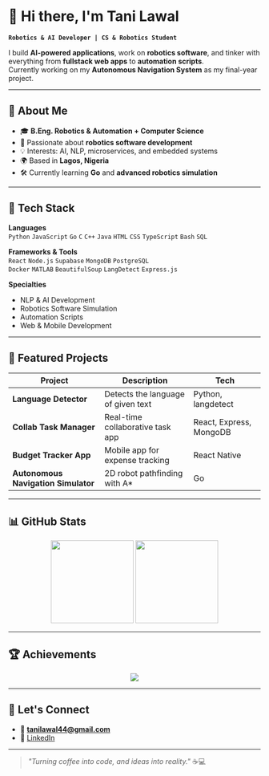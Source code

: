 # 🚀 Hi there, I'm Tani Lawal  

**`Robotics & AI Developer | CS & Robotics Student`**  

I build **AI-powered applications**, work on **robotics software**, and tinker with everything from **fullstack web apps** to **automation scripts**.  
Currently working on my **Autonomous Navigation System** as my final-year project.  

---

## 📌 About Me
- 🎓 **B.Eng. Robotics & Automation + Computer Science**
- 🤖 Passionate about **robotics software development**
- 💡 Interests: AI, NLP, microservices, and embedded systems
- 🌍 Based in **Lagos, Nigeria**
- 🛠 Currently learning **Go** and **advanced robotics simulation**

---

## 🧩 Tech Stack

**Languages**  
`Python` `JavaScript` `Go` `C` `C++` `Java` `HTML` `CSS` `TypeScript` `Bash` `SQL`  

**Frameworks & Tools**  
`React` `Node.js` `Supabase` `MongoDB` `PostgreSQL`  
`Docker` `MATLAB` `BeautifulSoup` `LangDetect` `Express.js`  

**Specialties**  
- NLP & AI Development  
- Robotics Software Simulation  
- Automation Scripts  
- Web & Mobile Development  

---

## 📂 Featured Projects
| Project | Description | Tech |
|---------|-------------|------|
| **Language Detector** | Detects the language of given text | Python, langdetect |
| **Collab Task Manager** | Real-time collaborative task app | React, Express, MongoDB |
| **Budget Tracker App** | Mobile app for expense tracking | React Native |
| **Autonomous Navigation Simulator** | 2D robot pathfinding with A* | Go |

---

## 📊 GitHub Stats
<p align="center">
  <img src="https://github-readme-stats.vercel.app/api?username=tani-lawal&show_icons=true&theme=radical&hide_border=true" height="165" />
  <img src="https://github-readme-stats.vercel.app/api/top-langs/?username=tani-lawal&layout=compact&theme=radical&hide_border=true" height="165" />
</p>

---

## 🏆 Achievements
<p align="center">
  <img src="https://github-profile-trophy.vercel.app/?username=tani-lawal&theme=dracula&no-bg=true&no-frame=true&row=1&column=6" />
</p>

---

## 🤝 Let's Connect
- 📧 **tanilawal44@gmail.com**  
- 💼 [LinkedIn](https://linkedin.com/in/tani-lawal)  

---

> *"Turning coffee into code, and ideas into reality."* ☕💻  
